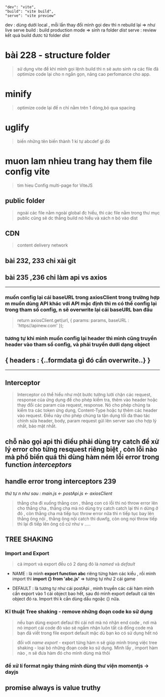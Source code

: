     "dev": "vite",
    "build": "vite build",
    "serve": "vite preview"

dev : dùng dưới local , mỗi lần thay đổi mình gọi dev thì n rebuild lại => như live serve
build : build production mode => sinh ra folder _dist_
serve : review kết quả build đươc từ folder _dist_

# bài 228 - structure folder

> sử dụng vite để khi mình goi lệnh build thì n sẽ auto sinh ra các file đã optimize code lại cho n ngắn gọn, nâng cao perfomance cho app.

# minify

> optimize code lại để n chỉ nằm trên 1 dòng,bỏ qua spacing

# uglify

> biến những tên biến thành 1 kí tự abcdef gì đó

# muon lam nhieu trang hay them file config vite

> tim hieu Config multi-page for ViteJS

## public folder

> ngoài các file nằm ngoài global đc hiểu, thì các file nằm trong thư mục public cũng sẽ dc thằng build nó hiểu và xách n bỏ vào dist

## CDN

> content delivery network

## bài 232, 233 chỉ xài git

## bài 235 ,236 chi làm api vs axios

---

### muốn config lại cái baseURL trong axiosClient trong trường hợp m muốn dùng API khác với API mặc định thì m có thể config lại trong tham số config, n sẽ overwrite lại cái baseURL ban đầu

> return axiosClient.get(url, { params: params, baseURL : 'https//apinew.com' });

### tương tự khi mình muốn config lại header thì mình cũng truyền header vào tham số config, và phải truyền dưới dạng object

## { headers : {..formdata gì đó cần overwrite..} }

---

## Interceptor

> Interceptor có thể hiểu như một bước tường lưới chặn các request, response của ứng dụng để cho phép kiểm tra, thêm vào header hoặc thay đổi các param của request, response. Nó cho phép chúng ta kiểm tra các token ứng dụng, Content-Type hoặc tự thêm các header vào request. Điều này cho phép chúng ta tận dụng tối đa thao tác chỉnh sửa header, body, param request gửi lên server sao cho hợp lý nhất, bảo mật nhất.

## chỗ nào gọi api thì điều phải dùng try catch để xử lý error cho từng resquest riêng biệt , còn lỗi nào mà phổ biến quá thì dùng hàm ném lỗi error trong function _interceptors_

## handle error trong interceptors 239

_thứ tự n như sau : main.js <- postApi.js <- axiosClient_

> thằng cha đi xuống thằng con , thằng con có lỗi thì nó throw error lên cho thằng cha , thằng cha mà nó dùng try catch catch lại thì n dừng ở đó , còn thằng cha mà tiếp tục throw error nữa thì n tiếp tục bay lên thằng ông nội , thằng ông nội catch thì duwfg, còn ong nọi throw tiếp thì lại đi tiếp lên ông cố cứ như v .....

## TREE SHAKING

### Import and Export

> cả import và export đều có 2 dạng đó là _named_ và _default_

- NAME : là mình **export function abc** riêng từng hàm các kiểu , rồi mình import thì **import {} from 'abc.js'**
  => tương tự như 2 cái game

- DEFAULT : là tương tự như cái postApi , mình truyền các cái hàm mình cần export vào 1 cái object bao hết, sau đó mình export default cái tên object đó ra. Import thì k cần dùng dấu ngoặc {} nữa.

### Kĩ thuật Tree shaking - remove những đoạn code ko sử dụng

> nếu bạn dùng export defaul thì cái nơi mà nó nhận end code , nơi mà nó import cái code đó vào sẽ ngầm nhận luôn tất cả đống code mà bạn đã viết trong file export default mặc dù bạn ko có sử dụng hết nó

> đối với _name export_ - export từng hàm n sẽ giúp mình trong việc tree shaking - loại bỏ những đoạn code ko sử dụng.
> Mình lấy , import hàm nào , n sẽ đưa hàm đó cho mình dùng mà thôi

### để xử lí format ngày tháng mình dùng thư viện momentjs -> dayjs

## promise always is value truthy
